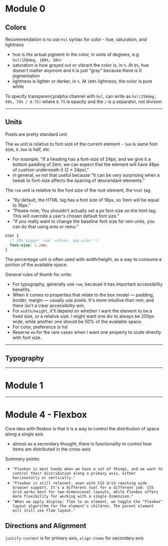 # Module 0

## Colors

Recommendation is to use `hsl` syntax for color - hue, saturation, and lightness

- hue is the actual pigment in the color, in units of degrees, e.g. `hsl(150deg, 100%, 50%)`
- saturation is how grayed out or vibrant the color is, in `%`. At `0%`, hue doesn't matter anymore and it is just "gray" because there is 0 pigmentation
- lightness is lighter or darker, in `%`. At `100%` lightness, the color is pure white

To specify transparency/alpha channel with `hsl`, can write as `hsl(150deg, 50%, 75% / 0.75)` where `0.75` is opacity and the `/` is a separator, not division

---

## Units

Pixels are pretty standard unit

The `em` unit is relative to font size of the current element - `1em` is same font size, `0.5em` is half, etc

- For example, "If a heading has a font-size of 24px, and we give it a bottom padding of 2em, we can expect that the element will have 48px of cushion underneath it (2 × 24px)."
- in general, `em` not that useful because "It can be very surprising when a tweak to font-size affects the spacing of descendant elements."

The `rem` unit is relative to the font size of the root element, the `html` tag

- "By default, the HTML tag has a font size of 16px, so 1rem will be equal to 16px."
- "Please note, You shouldn't actually set a px font size on the html tag. This will override a user's chosen default font size."
- "If you really want to change the baseline font size for rem units, you can do that using ems or rems:"

```css
html {
  /* 20% bigger `rem` values, app-wide! */
  font-size: 1.2em;
}
```

The percentage unit is often used with width/height, as a way to consume a portion of the available space.

General rules of thumb for units:

- For typography, generally use `rem`, because it has important accessibility benefits.
- When it comes to properties that relate to the box model — padding, border, margin — usually use pixels. It's more intuitive than rem, and there isn't a clear accessibility win.
- For `width/height`, it'll depend on whether I want the element to be a fixed size, or a relative size. I might want one div to always be 250px wide, while another one should be 50% of the available space.
- For color, preference is hsl
- Reserve `em` for the rare cases when I want one property to scale directly with font size.

---

## Typography

---

# Module 1

---

# Module 4 - Flexbox

Core idea with flexbox is that it is a way to control the distribution of space along a single axis

- almost as a secondary thought, there is functionality to control how items are distributed in the cross-axis

Summary points:

- `"Flexbox is most handy when we have a set of things, and we want to control their distribution along a primary axis, either horizontally or vertically."`
- `"Flexbox is still relevant, even with CSS Grid reaching wide browser support. It's a different tool for a different job: CSS Grid works best for two-dimensional layouts, while Flexbox offers more flexibility for working with a single dimension."`
- `"When we apply display: flex to an element, we toggle the "Flexbox" layout algorithm for the element's children. The parent element will still use Flow layout."`

## Directions and Alignment

`justify-content` is for primary axis, `align-items` for secondary axis
